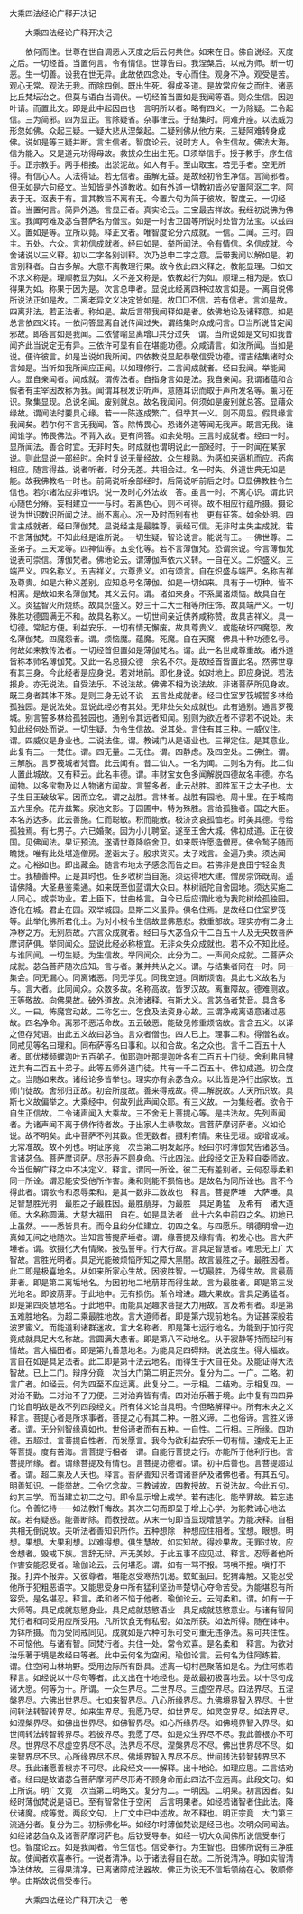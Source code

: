   大乘四法经论广释开决记
　　




　　大乘四法经论广释开决记

　　依何而住。世尊在世自调恶人灭度之后云何共住。如来在日。佛自说经。灭度之后。一切经首。当置何言。令有情信。世尊告曰。我涅槃后。以戒为师。断一切恶。生一切善。设我在世无异。此故依四念处。专心而住。观身不净。观受是苦。观心无常。观法无我。而除四倒。既出生死。得成圣道。是故常应依之而住。诸恶比丘梵坛治之。但莫与语白当调伏。一切经首当置如是我闻等语。则众生信。因迦叶请。而置此文。即是此中起因由也　言明所以者。略有四义。一为除疑。二令起信。三为简邪。四为显正。言除疑省。杂事律云。于结集时。阿难升座。以法威为形忽如佛。众起三疑。一疑大悲从涅槃起。二疑别佛从他方来。三疑阿难转身成佛。说如是等三疑并断。言生信者。智度论云。说时方人。令生信故。佛法大海。信为能入。又是道元功得母故。救拔众生出生死。□须举信手。授于教手。序生信手。正宗教手。两手相接。出淤泥故。如人有手。至山取宝。若无手者。空无所得。有信心人。入法得证。若无信者。虽解无益。是故经初令生净信。言简邪者。但无如是六句经文。当知皆是外道教收。如有外道一切教初皆必安置阿沤二字。阿表于无。沤表于有。言其教旨不离有无。今置六句为简于彼故。智度云。一切经首。当置何言。简异外道。言显正者。真实论云。三宝最吉祥故。我经初说佛为佛宝。我闻阿难及苾刍菩萨名为僧宝。如是一时舍卫国等所说时处皆为法宝。以兹四义。置如是等。立所以竟。释正文者。唯智度论分六成就。一信。二闻。三时。四主。五处。六众。言初信成就者。经曰如是。举所闻法。令有情信。名信成就。今舍诸说以三义释。初以二字各别训释。次乃总申二字之意。后带我闻以解如是。初言别释者。自古多解。大意不离教理行果。故今依此四义释之。教能显理。□如文不求义称是。理顺教显为如。义不差文称是。依教起行为如。顺理三相为是。依□得果为如。称果于因为是。次言总申者。显说此经离四种过故言如是。一离自说佛所说法正如是故。二离老异文义决定皆如是。故□□不信。若有信者。言如是故。四离非法。若正法者。称如是。故后言带我闻释如是者。依佛地论及诸释意。如是总言依四义转。一依问答显离自说传闻过失。谓结集时众成问言。□当所说昔定闻邪故。即答言如是我闻。二依譬喻显离增□共分过失　谓。当所说如是文句如我昔闻齐此当说定无有异。三依许可显有自在堪能功德。众咸请言。如汝所闻。当如是说。便许彼言。如是当说如我所闻。四依教说显起恭敬信受功德。谓吉结集诸时众言如是。当听如我所闻应正闻。以如理修行。二言闻成就者。经曰我闻。举能闻人。显自亲闻者。闻成就。谓传法者。自指身言如是法。我自亲闻。我谓诸蕴和合假者有主宰因故称为我。闻谓耳根发识听声。意随耳识而取于声所发名等。薰习在识。聚集显现。总说名闻。废别就总。故名我闻问。何须如是废别就总答。显藉众缘故。谓闻法时要具心缘。若一一陈遂成繁广。但举其一义。则不周显。假具缘言我闻矣。若尔何不言无我闻。答。除怖畏心。恐诸外道等闻无我声。既言无我。谁闻谁学。怖畏佛法。不背入故。更有问答。如余处明。三言时成就者。经曰一时。显所闻法。善合时宜。无非时失。时成就也谓明说此一部经时。于一时闻在某家说。则此显说一部经时。余时复说无量经故。众生根熟。为感如来逼机而应。药病相应。随言得益。说者听者。时分无差。共相会过。名一时失。外道世典无如是能。故我佛教名一时也。前简说听余部经时。后简说听前后之时。□显佛教胜令生信也。若尔诸法应非唯识。说一及时心外法故　答。虽言一时。不离心识。谓此识心随色分瘠。妄相建立一一与时。若离色心。则不可得。故不相应行蕴所摄。摄论说为世识数识所闻之法。尚不离心。况一及时而别有也　更有征答。如余处明。四言主成就者。经曰薄伽梵。显说经主是最胜尊。表经可信。无非时主失主成就。若不言薄伽梵。不知此经是谁所说。一切生疑。智论说言。能说有王。一佛世尊。二圣弟子。三天龙等。四神仙等。五变化等。若不言薄伽梵。恐谓余说。今言薄伽梵说表可崇信。薄伽梵者。佛地论云。谓薄伽声依六义转。一自在义。二炽盛义。三端严义。四名称义。五吉祥义。六尊贵义。如有颂言。自在炽盛与端严。名称吉祥及尊贵。如是六种义差别。应知总号名薄伽。如是一切如来。具有于一切种。皆不相离。是故如来名薄伽梵。其义云何。谓。诸如来身。不系属诸烦恼。故具自在义。炎猛智火所烧练。故具炽盛义。妙三十二大士相等所庄饰。故具端严义。一切殊胜功德圆满无不和。故具名称义。一切世间亲近供养咸称赞。故具吉祥义。具一切德。常起方便。利益安乐。一切有情无懈废。故具尊贵义。或能破坏四魔怨。故名薄伽梵。四魔怨者。谓。烦恼魔。蕴魔。死魔。自在天魔　佛具十种功德名号。何故如来教传法者。一切经首但置如是薄伽梵名。谓。此一名世咸尊重故。诸外道皆称本师名薄伽梵。又此一名总摄众德　余名不尔。是故经首皆置此名。然佛世尊有其三身。今此经者是应身说。若对地前。即化身说。如对地上。即应身说。若法报身。亦无说法。自受法乐。不说法故。佛佛不相为说法故。非诸菩萨所见身故。既三身者其体不殊。是则三身无说不说　五言处成就者。经曰住室罗筏城誓多林给孤独园。是说法处。显说此经必有其处。无非处失处成就也。此有通别。通言罗筏城。别言誓多林给孤独园也。通别令其远者知闻。别则为欲近者不谬若不说处。未知此经何处而说。一切生疑。为令生信故。说其处。言住有其三种。一威仪住。谓。四威仪是身业也。二说法住。谓。教诫门从是语业也。三禅定住。是其意业。此复有三。一梵住。谓。四无量。二无住。谓。四静虑。及四空处。二佛住。谓。三解脱。言罗筏城者梵音。此云闻有。昔二仙人。一名为闻。二则名为有。此二仙人置此城故。又有释云。此名丰德。谓。丰财宝女色多闻解脱四德故名丰德。亦名闻物。以多宝物及以人物诸方闻故。言誓多者。此云战胜。即胜军王之太子也。太子生日王破敌军。因而立名。谓之战胜。言林者。战胜有园地。周十里。在于城南五六里余。花卉兹繁。泉池文影。于园圃中。特为殊胜。言给孤独者。国之大臣。本名苏达多。此云善施。仁而聪敏。积而能散。极济贪哀孤恤老。时美其德。号给孤独焉。有七男子。六已婚聚。因为小儿聘室。遂至王舍大城。佛初成道。正在彼国。见佛闻法。果证预流。遂请世尊降临舍卫。如来既许愿造僧房。佛令鹙子随而瞻拨。唯有此处堪造僧房。遂诣太子。殷求货买。太子戏言。金遍乃卖。须达闻之。心裕如也。即出藏金。随言布地太子感念而告之曰。若佛非是良田宁轻金贵士。我植善种。正是其时也。任乡收树当自施。须达得地大建。僧房崇饰既周。遥请佛降。大圣悬鉴乘通。如来既至伽蓝谓大众曰。林树祇陀自舍园地。须达买施二人同心。或崇功业。君上臣下。世曲格言。自今已后应谓此地为我陀树给孤独园。游化在城。君止在园。双举城园。显斯二义虽异。俱名住焉。是故经曰住室罗筏等。此举化佛所君化土。为对小根令生信故显佛慈悲。救重部故。理实亦有二身土净秽之方。无别质故。六言众成就者。经曰与大苾刍众千二百五十人及无央数菩萨摩诃萨俱。举同闻众。显说此经必称根宜。无非众失众成就也。若不众不知此经。与谁同闻。一切生疑。为生信故。举同闻众。此分为二。一声闻众成就。二菩萨众成就。苾刍菩萨随次应知。言与者。兼并共从之义。谓。与结集者同在一时。同一集会。同无漏心。同离诸恶。同无学见。同我空道。同断烦恼。具此七义故名为与。言大者。此同闻众。众数多故。名称高故。皆罗汉故。离重障故。德难测故。王等敬故。向佛果故。破外道故。总渗诸释。有斯大义。言苾刍者梵音。具含多义。一曰。怖魔宫动故。二称乞士。乞食及法资身心故。三谓净戒离语意诸过恶故。四名净命。离邪不恶活命故。五云破恶。能破见修重烦恼故。言含五义。以译之但存梵语。由此五义故曰苾刍。言众者僧也。四人已上。理事二和。得僧名故。同戒见等名曰理和。同布萨等名曰事和。以和合故。名之众也。言千二百五十人者。即优楼频螺迦叶五百弟子。伽耶迦叶那提迦叶各有二百五十门徒。舍利弗目犍连共有二百五十弟子。此等五师外道门徒。共有一千二百五十。佛初成道。初会度之。当随如来故。诸经论多皆举也。理实亦有余苾刍众。以此皆是净行出家故。五师门徒故。舍邪归正故。初会所度故。善来得戒故。得二解脱故。人天所识故。具斯七义故偏举之。大乘经中。何故列此声闻众耶。有三义故。一为集经者。欲令于自生正信故。二令诸声闻入大乘故。三不舍无上菩提心等。是共法故。先列声闻者。为诸声闻不离于佛作待者故。于出家人生恭敬故。言菩萨摩诃萨者。义如论说。故不明矣。此中菩萨不列其数。但无数者。摄利有情。来往无垣。或增或减。无常准故。故不列也。明证序竟　次当第二明发起序。经曰尔时薄伽梵告诸苾刍。言诸苾刍。菩萨摩诃萨。尽形寿不顾身命。行此四法。此段经文正及释自委师故。今当但解广释之中不决定义。释言。谓同一所诠。彼二无有差别者。云何忍辱柔和同一所诠。谓忍能安受他所作害。柔和则能不损恼也。是故名为同所诠也。言不令得此者。谓欲令和忍辱柔和。是其一数非二数故也　释言。菩提萨埵　大萨埵。具足智慧胜光明　最胜之子最胜因。最胜萠芽。为最胜　具足勇猛　及希有　诸大道师。大名称圆满。大慈大福田　自在。如是具法者　此十六名中前四之名。初地已上虽然。一一悉皆具有。而今且约分位建立。初四之名。与四愿乐。明德明增一边真如无间之地随次。当知言菩提萨埵者。谓。缘菩提及缘有情。初发心也。言大萨埵者。谓。欲摄化大有情聚。披弘誓甲。行大行故。言具足智慧者。唯思无上广大智故。言胜光明者。具足光能破烦恼所知之障大黑闇。故言最胜之子。最胜因者。此二即是极喜地名。从如来所家心生故。因彼胜智。一切最胜。乃得生故。言最萠芽者。即是第二离垢地名。为因初地二地萠芽而得生故。言为最胜者。即是第三发光地名。即彼萠芽。于此地中。无有损伤。渐令增进。趣大果故。言具足勇猛者。即是第四炎慧地名。于此地中。而能具足趣求菩提大力用故。言及希有者。即是第五难胜地名。为超二乘最胜地故。言大道师者。即是第六现前地名。为证甚深般若波罗蜜义。而能道利诸群迷故。言大名称者。即是第七远行地名。为能到于加行究竟成就具足大名称故。言圆满大悲者。即是第八不动地名。从于寂静等持而起利有情故。言大福田者。即是第九善慧地名。为能具足四碍辩。说法度生。得大福故。言自在如是具足法者。此二即是第十法云地名。而得生于大自在处。及能证得大法智故。已上二门。辩序分竟　次当大门第二明正宗分。复分为二。一广。二略。初言广者。如经云。何为四至不应远离。此复分二。一示相。二结劝。示相复四。一对治不勤。二对治不了刀便。三对治弃皆有情。四对治乐著于境。此中复有四四异门论自明故是故不列四段经文。所有体义论当具明。今但略解释中。所有未决之义　释言。菩提心者是所求事者。菩提之心有其二种。一胜义谛。二也俗谛。言胜义谛者。谓。无分别智缘真如也。世俗谛者而有五种。一自性。二行相。三所缘。四功德。五超过。言菩提自性者。而发愿言。我今为欲利益安乐一切有情。速成无上正等菩提。度有苦海。言菩提行相者　谓。自能行菩提之行。亦能所于他利行也。言菩提所缘。者。谓缘菩提及有情也。言菩提功德者。谓。初中后善也。言菩提超过者。谓。超二乘及人天也。释言。菩萨善知识者谓诸菩萨及诸佛也者。有其五句。明善知识。一能举故。二令忆念故。三教诫故。四教授故。五说法故。今此五句。约其三学。而当建立初二之句。即令显示增上戒学。若有违化。能举罪故。若忘违化。令善忆持一一如法教忏悔故。其次二句而即显于增上心学。为能教诫心地法故。若有疑惑。能善断除。而教授故。从末一句即当显现增慧学。为能决释。自相共相无倒说故。夫听法者善知识所作。五种想除　种想应住相者。宝想。眼想。明想。果想。大果利想。以难得想。俱生慧故。如实知故。得妙果故。无罪过故。应舍想者。毁戒下族。言辞无辩。声无美妙。于此五事不应见过。释言。忍辱者他所作害安能忍受者。瑜伽论云。云何堪忍。谓。如有一骂不报。骂嗔不报。嗔打不报。打弄不报弄。又彼尊者。堪能忍受寒热饥渴。蚊虻虱曰。蛇猬毒触。又能忍受他所于犯粗恶语字。又能思受身中所有猛利坚劲辛楚切心夺命苦受。为能堪忍有所容受。是名堪忍。释言。柔和者不恼于他者。瑜伽论云。云何柔和。谓。如有一于大师等。具足成就慈慜身业。具足成就慈慜语业　具足成就慈慜意业。与诸有智同梵行者和同受用应所受用。凡所饮食无有私密。如法所获。如法所得。随在钵中。为钵所摄。而为受同戒同见。成就如是六种可乐可受可重无违诤法。易可共住性。不可恼他。与诸有智。同梵行者。共住一处。常令欢喜。是名柔和　释言。为欲对治乐著于境是故经曰等者。此中云何名为空闲。瑜伽论言。云何名为住阿练若。谓。住空闲山林垧野。受用边际所有卧具。述离一切村邑聚落如是名。为住阿练若　释言。如经说以十尽句等者。此文出在十地经也。是故最初极喜地云。以十尽句成诸大愿。何等为十。所谓。一众生界尽。二世界尽。三虚空界尽。四法界尽。五涅槃界尽。六佛出世界尽。七如来智界尽。八心所缘界尽。九佛境界智入界尽。十世间转法转智转界尽。如来生界尽。我愿乃尽。如世界尽。如灵空界尽。如法界尽。如涅槃界尽。如佛出世界尽。如佛智界尽。如心所缘界尽。如佛境界智入界尽。如世间转法转智转界尽。若彼界尽。我愿了尽。如是众生界尽不尽。我此善根亦不可尽。世界尽不尽虚空界尽不尽。法界尽不尽。涅槃界尽不尽。佛出世界尽不尽。如来智界尽不尽。心所缘界尽不尽。佛境界智入界尽不尽。世间转法转智转界尽不尽。我此诸愿善根亦不可尽。此段经文一一解释。出十地论。如理应思。二言结劝者。经曰是故诸苾刍菩萨摩诃萨尽形寿不顾身命而此四法不应远离。此段文句。如上所说。明广文竟　次当第二明略文。复分为二。一明因。二明果。初言因者。如经时薄伽梵说是语已。至有智常住于空闲　后言明果者。如经若诸智者住此法。降伏诸魔。成等觉。两段文句。上广文中已中述故。故不释也。明正宗竟　大门第三流通分者。复分为三。初标佛化毕。如经尔时薄伽梵说是经已也。次明众同闻法。如经诸苾刍众及诸菩萨摩诃萨也。后钦受导奉。如经一切大众闻佛所说信受奉行也。智度论云。如是我闻者。令生信也。信受奉行。为生智也。由佛所说有三净胜故。使闻者欢喜奉行。一说者清净。以于诸法得自在故。二所说清净。明如实智清净法体故。三得果清净。已离诸障成法器故。佛正为说无不信垢领纳在心。敬顺修学。由斯故说信受奉行。

　　大乘四法经论广释开决记一卷


